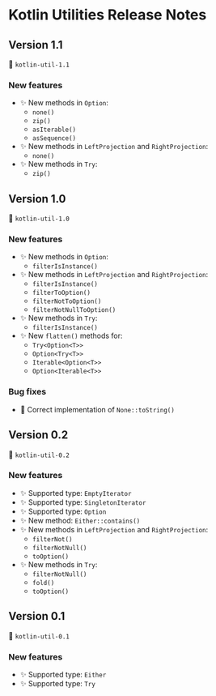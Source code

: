 # Kotlin Utilities Release Notes

## Version 1.1
🔖 `kotlin-util-1.1`

### New features

* ✨ New methods in `Option`:
  * `none()`
  * `zip()`
  * `asIterable()`
  * `asSequence()`
* ✨ New methods in `LeftProjection` and `RightProjection`:
  * `none()`
* ✨ New methods in `Try`:
  * `zip()`

## Version 1.0
🔖 `kotlin-util-1.0`

### New features

* ✨ New methods in `Option`:
  * `filterIsInstance()`
* ✨ New methods in `LeftProjection` and `RightProjection`:
  * `filterIsInstance()`
  * `filterToOption()`
  * `filterNotToOption()`
  * `filterNotNullToOption()`
* ✨ New methods in `Try`:
  * `filterIsInstance()`
* ✨ New `flatten()` methods for:
  * `Try<Option<T>>` 
  * `Option<Try<T>>`
  * `Iterable<Option<T>>`
  * `Option<Iterable<T>>`

### Bug fixes

* 🐛 Correct implementation of `None::toString()`

## Version 0.2

🔖 `kotlin-util-0.2`

### New features

* ✨ Supported type: `EmptyIterator`
* ✨ Supported type: `SingletonIterator`
* ✨ Supported type: `Option`
* ✨ New method: `Either::contains()`
* ✨ New methods in `LeftProjection` and `RightProjection`:
  * `filterNot()` 
  * `filterNotNull()` 
  * `toOption()`
* ✨ New methods in `Try`:
  * `filterNotNull()` 
  * `fold()`
  * `toOption()`

## Version 0.1

🔖 `kotlin-util-0.1`

### New features

* ✨ Supported type: `Either`
* ✨ Supported type: `Try`
